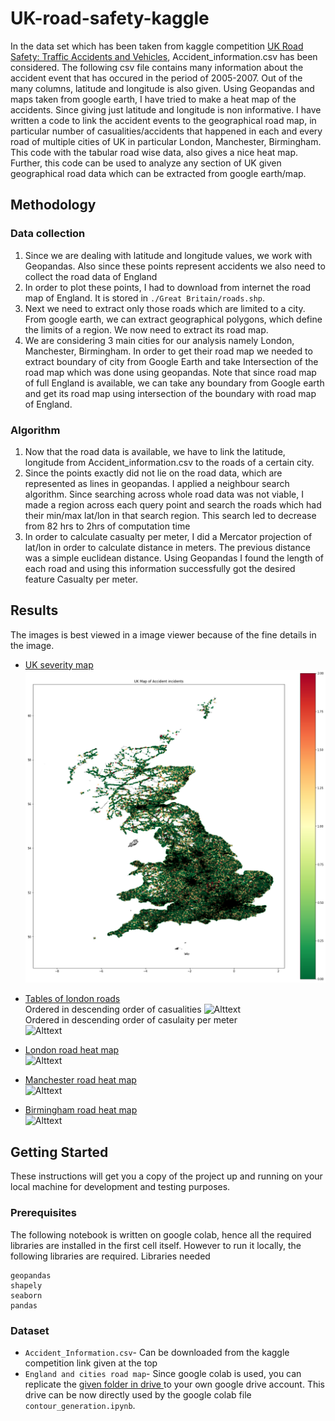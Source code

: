 # UK-road-safety-kaggle
In the data set which has been taken from kaggle competition [UK Road Safety: Traffic Accidents and Vehicles](https://www.kaggle.com/tsiaras/uk-road-safety-accidents-and-vehicles), Accident_information.csv has been considered. The following csv file contains many information about the accident event that has occured in the period of 2005-2007. Out of the many columns, latitude and longitude is also given. Using Geopandas and maps taken from google earth, I have tried to make a heat map of the accidents. Since giving just latitude and longitude is non informative. I have written a code to link the accident events to the geographical road map, in particular number of casualities/accidents that happened in each and every road of multiple cities of UK in particular London, Manchester, Birmingham. This code with the tabular road wise data, also gives a nice heat map. Further, this code can be used to analyze any section of UK given geographical road data which can be extracted from google earth/map.
## Methodology
### Data collection
1. Since we are dealing with latitude and longitude values, we work with Geopandas. Also since these points represent accidents we also need to collect the road data of England
2. In order to plot these points, I had to download from internet the road map of England. It is stored in `./Great Britain/roads.shp`.
3. Next we need to extract only those roads which are limited to a city. From google earth, we can extract geographical polygons, which define the limits of a region. We now need to extract its road map.
4. We are considering 3 main cities for our analysis namely London, Manchester, Birmingham. In order to get their road map we needed to extract boundary of city from Google Earth and take Intersection of the road map which was done using geopandas. Note that since road map of full England is available, we can take any boundary from Google earth and get its road map using intersection of the boundary with road map of England.

### Algorithm
1. Now that the road data is available, we have to link the latitude, longitude from Accident_information.csv to the roads of a certain city. 
2. Since the points exactly did not lie on the road data, which are represented as lines in geopandas. I applied a neighbour search algorithm. Since searching across whole road data was not viable, I made a region across each query point and search the roads which had their min/max lat/lon in that search region. This search led to decrease from 82 hrs to 2hrs of computation time
3. In order to calculate casualty per meter, I did a Mercator projection of lat/lon in order to calculate distance in meters. The previous distance was a simple euclidean distance.  Using Geopandas I found the length of each road and using this information successfully got the desired feature Casualty per meter.


## Results
The images is best viewed in a image viewer because of the fine details in the image.
- <ins>UK severity map</ins>   
![Alttext](./Images/UK_severity.png)  

- <ins>Tables of london roads</ins>  
Ordered in descending order of casualities 
![Alttext](https://github.com/Vishwesh4/UK-road-safety-kaggle/master/Images/Table1.png)   
Ordered in descending order of casulaity per meter    
![Alttext](https://github.com/Vishwesh4/UK-road-safety-kaggle/master/Images/Table2.png)    

- <ins>London road heat map</ins>  
![Alttext](https://github.com/Vishwesh4/UK-road-safety-kaggle/master/Images/london_road.png) 

- <ins>Manchester road heat map</ins>  
![Alttext](https://github.com/Vishwesh4/UK-road-safety-kaggle/master/Images/manchester_road.png) 

- <ins>Birmingham road heat map</ins>  
![Alttext](https://github.com/Vishwesh4/UK-road-safety-kaggle/master/Images/Birmingham_roads.png)  

## Getting Started
These instructions will get you a copy of the project up and running on your local machine for development and testing purposes.

### Prerequisites
The following notebook is written on google colab, hence all the required libraries are installed in the first cell itself. However to run it locally, the following libraries are required.
Libraries needed

```
geopandas
shapely
seaborn
pandas
```
### Dataset
* `Accident_Information.csv`- Can be downloaded from the kaggle competition link given at the top
* `England and cities road map`- Since google colab is used, you can replicate the [given folder in drive ](https://drive.google.com/drive/folders/1v9lg_PbJVALelHHF5OYZ3cVTixlKVdj2?usp=sharing) to your own google drive account. This drive can be now directly used by the google colab file `contour_generation.ipynb`.